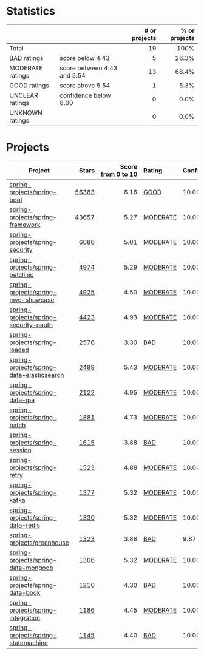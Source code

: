 # Statistics

|                  |                                                         | # or projects             |  % or projects              |
| :--------------- | :------------------------------------------------------ | ------------------------: | --------------------------: |
| Total            |                                                         | 19      |                        100% |
| BAD ratings      | score below 4.43                        | 5      |      26.3% |
| MODERATE ratings | score between 4.43 and 5.54 | 13 | 68.4% |
| GOOD ratings     | score above 5.54                            | 1     |     5.3% |
| UNCLEAR ratings  | confidence below 8.00                    | 0  |  0.0% |
| UNKNOWN ratings  |                                                         | 0  |  0.0% |

# Projects

| Project | Stars | Score<br>from&nbsp;0&nbsp;to&nbsp;10 | Rating | Confidence | Last<br>updated |
| ------- | ----: | -----------------------------------: | :----- | :--------- | --------------- |
| [spring-projects/spring-boot](spring-projects/spring-boot.md) | [56383](https://github.com/spring-projects/spring-boot) | 6.16 | [GOOD](spring-projects/spring-boot.md) | 10.00 | Jul 23, 2021 |
| [spring-projects/spring-framework](spring-projects/spring-framework.md) | [43657](https://github.com/spring-projects/spring-framework) | 5.27 | [MODERATE](spring-projects/spring-framework.md) | 10.00 | Jul 23, 2021 |
| [spring-projects/spring-security](spring-projects/spring-security.md) | [6086](https://github.com/spring-projects/spring-security) | 5.01 | [MODERATE](spring-projects/spring-security.md) | 10.00 | Jul 23, 2021 |
| [spring-projects/spring-petclinic](spring-projects/spring-petclinic.md) | [4974](https://github.com/spring-projects/spring-petclinic) | 5.29 | [MODERATE](spring-projects/spring-petclinic.md) | 10.00 | Jul 23, 2021 |
| [spring-projects/spring-mvc-showcase](spring-projects/spring-mvc-showcase.md) | [4925](https://github.com/spring-projects/spring-mvc-showcase) | 4.50 | [MODERATE](spring-projects/spring-mvc-showcase.md) | 10.00 | Jul 23, 2021 |
| [spring-projects/spring-security-oauth](spring-projects/spring-security-oauth.md) | [4423](https://github.com/spring-projects/spring-security-oauth) | 4.93 | [MODERATE](spring-projects/spring-security-oauth.md) | 10.00 | Jul 23, 2021 |
| [spring-projects/spring-loaded](spring-projects/spring-loaded.md) | [2576](https://github.com/spring-projects/spring-loaded) | 3.30 | [BAD](spring-projects/spring-loaded.md) | 10.00 | Jul 23, 2021 |
| [spring-projects/spring-data-elasticsearch](spring-projects/spring-data-elasticsearch.md) | [2489](https://github.com/spring-projects/spring-data-elasticsearch) | 5.43 | [MODERATE](spring-projects/spring-data-elasticsearch.md) | 10.00 | Jul 23, 2021 |
| [spring-projects/spring-data-jpa](spring-projects/spring-data-jpa.md) | [2122](https://github.com/spring-projects/spring-data-jpa) | 4.95 | [MODERATE](spring-projects/spring-data-jpa.md) | 10.00 | Jul 23, 2021 |
| [spring-projects/spring-batch](spring-projects/spring-batch.md) | [1881](https://github.com/spring-projects/spring-batch) | 4.73 | [MODERATE](spring-projects/spring-batch.md) | 10.00 | Jul 23, 2021 |
| [spring-projects/spring-session](spring-projects/spring-session.md) | [1615](https://github.com/spring-projects/spring-session) | 3.88 | [BAD](spring-projects/spring-session.md) | 10.00 | Jul 23, 2021 |
| [spring-projects/spring-retry](spring-projects/spring-retry.md) | [1523](https://github.com/spring-projects/spring-retry) | 4.88 | [MODERATE](spring-projects/spring-retry.md) | 10.00 | Jul 23, 2021 |
| [spring-projects/spring-kafka](spring-projects/spring-kafka.md) | [1377](https://github.com/spring-projects/spring-kafka) | 5.32 | [MODERATE](spring-projects/spring-kafka.md) | 10.00 | Jul 23, 2021 |
| [spring-projects/spring-data-redis](spring-projects/spring-data-redis.md) | [1330](https://github.com/spring-projects/spring-data-redis) | 5.32 | [MODERATE](spring-projects/spring-data-redis.md) | 10.00 | Jul 23, 2021 |
| [spring-projects/greenhouse](spring-projects/greenhouse.md) | [1323](https://github.com/spring-projects/greenhouse) | 3.88 | [BAD](spring-projects/greenhouse.md) | 9.87 | Jul 23, 2021 |
| [spring-projects/spring-data-mongodb](spring-projects/spring-data-mongodb.md) | [1306](https://github.com/spring-projects/spring-data-mongodb) | 5.32 | [MODERATE](spring-projects/spring-data-mongodb.md) | 10.00 | Jul 23, 2021 |
| [spring-projects/spring-data-book](spring-projects/spring-data-book.md) | [1210](https://github.com/spring-projects/spring-data-book) | 4.30 | [BAD](spring-projects/spring-data-book.md) | 10.00 | Jul 23, 2021 |
| [spring-projects/spring-integration](spring-projects/spring-integration.md) | [1186](https://github.com/spring-projects/spring-integration) | 4.45 | [MODERATE](spring-projects/spring-integration.md) | 10.00 | Jul 23, 2021 |
| [spring-projects/spring-statemachine](spring-projects/spring-statemachine.md) | [1145](https://github.com/spring-projects/spring-statemachine) | 4.40 | [BAD](spring-projects/spring-statemachine.md) | 10.00 | Jul 23, 2021 |


